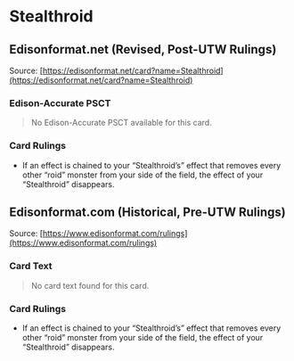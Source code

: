 # Stealthroid

## Edisonformat.net (Revised, Post-UTW Rulings)

Source: [https://edisonformat.net/card?name=Stealthroid](https://edisonformat.net/card?name=Stealthroid)

### Edison-Accurate PSCT

> No Edison-Accurate PSCT available for this card.

### Card Rulings

*   If an effect is chained to your “Stealthroid’s” effect that removes every other “roid” monster from your side of the field, the effect of your “Stealthroid” disappears.


## Edisonformat.com (Historical, Pre-UTW Rulings)

Source: [https://www.edisonformat.com/rulings](https://www.edisonformat.com/rulings)

### Card Text

> No card text found for this card.

### Card Rulings

*   If an effect is chained to your “Stealthroid’s” effect that removes every other “roid” monster from your side of the field, the effect of your “Stealthroid” disappears.



